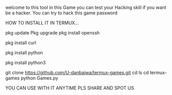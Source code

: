 welcome to this tool in this Game you can test your 
Hacking skill if you want be a hacker.
You can try to hack this game password 

HOW TO INSTALL IT IN TERMUX...

pkg update
Pkg upgrade
pkg install openssh 

pkg install curl 

pkg install python 

pkg install python3

git clone https://github.com/U-danbaiwa/termux-games.git
cd
ls
cd termux-games
python Games.py

YOU CAN USE WITH IT ANYTIME PLS SHARE AND SPOT US
 
